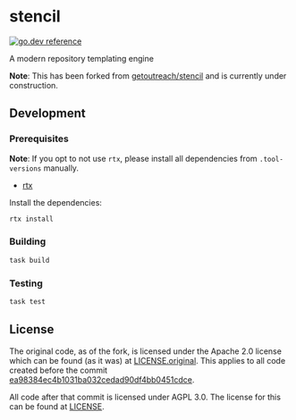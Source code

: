 # stencil

[![go.dev reference](https://img.shields.io/badge/go.dev-reference-007d9c?logo=go&logoColor=white)](https://pkg.go.dev/github.com/rgst-io/stencil)


A modern repository templating engine

**Note**: This has been forked from [getoutreach/stencil](https://github.com/rgst-io/stencil) and is currently
under construction.

## Development

### Prerequisites

**Note**: If you opt to not use `rtx`, please install all dependencies
from `.tool-versions` manually.

- [rtx](https://github.com/jdx/rtx)


Install the dependencies:

```bash
rtx install
```

### Building

```bash
task build
```

### Testing

```bash
task test
```

## License

The original code, as of the fork, is licensed under the Apache 2.0
license which can be found (as it was) at
[LICENSE.original](LICENSE.original). This applies to all code created
before the commit [ea98384ec4b1031ba032cedad90df4bb0451cdce](https://github.com/rgst-io/stencil/commit/ea98384ec4b1031ba032cedad90df4bb0451cdce).

All code after that commit is licensed under AGPL 3.0. The license for
this can be found at [LICENSE](LICENSE).
